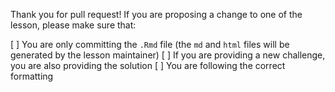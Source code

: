 Thank you for pull request! If you are proposing a change to one of the lesson,
please make sure that:

[ ] You are only committing the `.Rmd` file (the `md` and `html` files will be
generated by the lesson maintainer)
[ ] If you are providing a new challenge, you are also providing the solution
[ ] You are following the correct formatting
